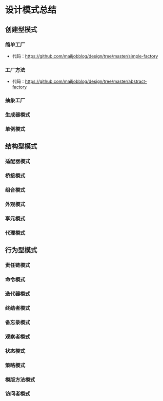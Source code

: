 # 设计模式总结

## 创建型模式

### 简单工厂

- 代码：https://github.com/mailjobblog/design/tree/master/simple-factory

### 工厂方法

- 代码：https://github.com/mailjobblog/design/tree/master/abstract-factory

### 抽象工厂

### 生成器模式

### 单例模式

## 结构型模式

### 适配器模式

### 桥接模式

### 组合模式

### 外观模式

### 享元模式

### 代理模式

## 行为型模式

### 责任链模式

### 命令模式

### 迭代器模式

### 终结者模式

### 备忘录模式

### 观察者模式

### 状态模式

### 策略模式

### 模版方法模式

### 访问者模式

